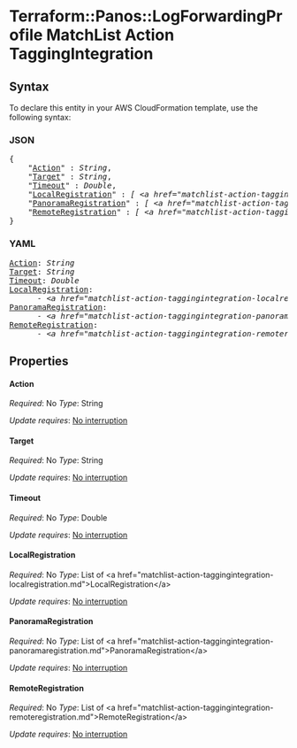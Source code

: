 # Terraform::Panos::LogForwardingProfile MatchList Action TaggingIntegration

## Syntax

To declare this entity in your AWS CloudFormation template, use the following syntax:

### JSON

<pre>
{
    "<a href="#action" title="Action">Action</a>" : <i>String</i>,
    "<a href="#target" title="Target">Target</a>" : <i>String</i>,
    "<a href="#timeout" title="Timeout">Timeout</a>" : <i>Double</i>,
    "<a href="#localregistration" title="LocalRegistration">LocalRegistration</a>" : <i>[ &lt;a href=&#34;matchlist-action-taggingintegration-localregistration.md&#34;&gt;LocalRegistration&lt;/a&gt;, ... ]</i>,
    "<a href="#panoramaregistration" title="PanoramaRegistration">PanoramaRegistration</a>" : <i>[ &lt;a href=&#34;matchlist-action-taggingintegration-panoramaregistration.md&#34;&gt;PanoramaRegistration&lt;/a&gt;, ... ]</i>,
    "<a href="#remoteregistration" title="RemoteRegistration">RemoteRegistration</a>" : <i>[ &lt;a href=&#34;matchlist-action-taggingintegration-remoteregistration.md&#34;&gt;RemoteRegistration&lt;/a&gt;, ... ]</i>
}
</pre>

### YAML

<pre>
<a href="#action" title="Action">Action</a>: <i>String</i>
<a href="#target" title="Target">Target</a>: <i>String</i>
<a href="#timeout" title="Timeout">Timeout</a>: <i>Double</i>
<a href="#localregistration" title="LocalRegistration">LocalRegistration</a>: <i>
      - &lt;a href=&#34;matchlist-action-taggingintegration-localregistration.md&#34;&gt;LocalRegistration&lt;/a&gt;</i>
<a href="#panoramaregistration" title="PanoramaRegistration">PanoramaRegistration</a>: <i>
      - &lt;a href=&#34;matchlist-action-taggingintegration-panoramaregistration.md&#34;&gt;PanoramaRegistration&lt;/a&gt;</i>
<a href="#remoteregistration" title="RemoteRegistration">RemoteRegistration</a>: <i>
      - &lt;a href=&#34;matchlist-action-taggingintegration-remoteregistration.md&#34;&gt;RemoteRegistration&lt;/a&gt;</i>
</pre>

## Properties

#### Action

_Required_: No
_Type_: String

_Update requires_: [No interruption](https://docs.aws.amazon.com/AWSCloudFormation/latest/UserGuide/using-cfn-updating-stacks-update-behaviors.html#update-no-interrupt)

#### Target

_Required_: No
_Type_: String

_Update requires_: [No interruption](https://docs.aws.amazon.com/AWSCloudFormation/latest/UserGuide/using-cfn-updating-stacks-update-behaviors.html#update-no-interrupt)

#### Timeout

_Required_: No
_Type_: Double

_Update requires_: [No interruption](https://docs.aws.amazon.com/AWSCloudFormation/latest/UserGuide/using-cfn-updating-stacks-update-behaviors.html#update-no-interrupt)

#### LocalRegistration

_Required_: No
_Type_: List of &lt;a href=&#34;matchlist-action-taggingintegration-localregistration.md&#34;&gt;LocalRegistration&lt;/a&gt;

_Update requires_: [No interruption](https://docs.aws.amazon.com/AWSCloudFormation/latest/UserGuide/using-cfn-updating-stacks-update-behaviors.html#update-no-interrupt)

#### PanoramaRegistration

_Required_: No
_Type_: List of &lt;a href=&#34;matchlist-action-taggingintegration-panoramaregistration.md&#34;&gt;PanoramaRegistration&lt;/a&gt;

_Update requires_: [No interruption](https://docs.aws.amazon.com/AWSCloudFormation/latest/UserGuide/using-cfn-updating-stacks-update-behaviors.html#update-no-interrupt)

#### RemoteRegistration

_Required_: No
_Type_: List of &lt;a href=&#34;matchlist-action-taggingintegration-remoteregistration.md&#34;&gt;RemoteRegistration&lt;/a&gt;

_Update requires_: [No interruption](https://docs.aws.amazon.com/AWSCloudFormation/latest/UserGuide/using-cfn-updating-stacks-update-behaviors.html#update-no-interrupt)

